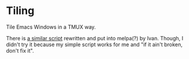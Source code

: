 # Tiling

Tile Emacs Windows in a TMUX way.

There is [a similar script](https://github.com/IvanMalison/tile) rewritten and put into melpa(?) by Ivan. Though, I didn't try it because my simple script works for me and "if it ain't broken, don't fix it".
